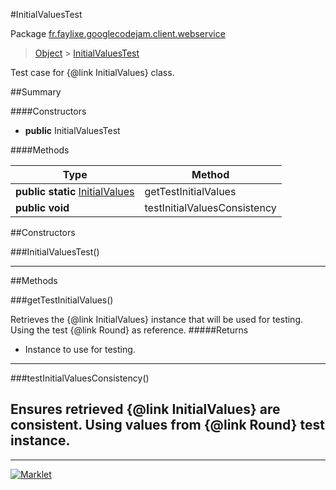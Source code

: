 #InitialValuesTest

Package [fr.faylixe.googlecodejam.client.webservice](README.md)<br>
> [Object](../../../../ava/lang/Object.md) > [InitialValuesTest](InitialValuesTest.md)

Test case for {@link InitialValues} class.

##Summary

####Constructors

* **public** InitialValuesTest

####Methods

Type | Method
 --- | --- 
**public static** [InitialValues](InitialValues.md) | getTestInitialValues
**public** **void** | testInitialValuesConsistency


##Constructors

###InitialValuesTest()



---

##Methods

###getTestInitialValues()


Retrieves the {@link InitialValues}
 instance that will be used for testing.
 Using the test {@link Round} as reference.
#####Returns


* Instance to use for testing.

---
###testInitialValuesConsistency()


Ensures retrieved {@link InitialValues} are
 consistent. Using values from {@link Round}
 test instance.
---
---
[![Marklet](https://img.shields.io/badge/Generated%20by-Marklet-green.svg)](https://github.com/Faylixe/marklet)